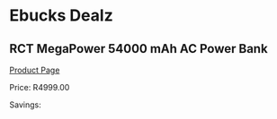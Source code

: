 
# Ebucks Dealz
## RCT MegaPower 54000 mAh AC Power Bank
[Product Page](https://www.ebucks.com/web/shop/productSelected.do?prodId=1170312158&catId=854105660)

Price: R4999.00

Savings: 


	